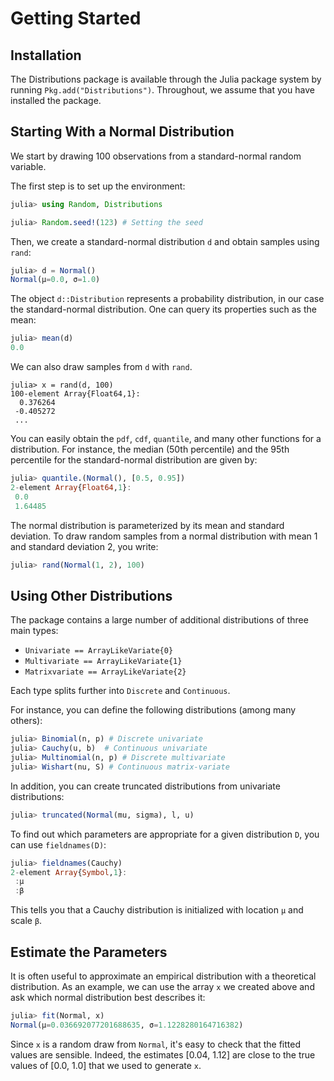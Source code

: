 # Getting Started

## Installation

The Distributions package is available through the Julia package system by running `Pkg.add("Distributions")`.
Throughout, we assume that you have installed the package.

## Starting With a Normal Distribution

We start by drawing 100 observations from a standard-normal random variable.

The first step is to set up the environment:

```julia
julia> using Random, Distributions

julia> Random.seed!(123) # Setting the seed
```

Then, we create a standard-normal distribution `d` and obtain samples using `rand`:

```julia
julia> d = Normal()
Normal(μ=0.0, σ=1.0)
```

The object `d::Distribution` represents a probability distribution, in our
case the standard-normal distribution. One can query its properties such as the mean:

```julia
julia> mean(d)
0.0
```

We can also draw samples from `d` with `rand`.
```
julia> x = rand(d, 100)
100-element Array{Float64,1}:
  0.376264
 -0.405272
 ...
```

You can easily obtain the `pdf`, `cdf`, `quantile`, and many other functions for a distribution. For instance, the median (50th percentile) and the 95th percentile for the standard-normal distribution are given by:

```julia
julia> quantile.(Normal(), [0.5, 0.95])
2-element Array{Float64,1}:
 0.0
 1.64485
```

The normal distribution is parameterized by its mean and standard deviation. To draw random samples from a normal distribution with mean 1 and standard deviation 2, you write:

```julia
julia> rand(Normal(1, 2), 100)
```

## Using Other Distributions

The package contains a large number of additional distributions of three main types:

* `Univariate == ArrayLikeVariate{0}`
* `Multivariate == ArrayLikeVariate{1}`
* `Matrixvariate == ArrayLikeVariate{2}`

Each type splits further into `Discrete` and `Continuous`.

For instance, you can define the following distributions (among many others):

```julia
julia> Binomial(n, p) # Discrete univariate
julia> Cauchy(u, b)  # Continuous univariate
julia> Multinomial(n, p) # Discrete multivariate
julia> Wishart(nu, S) # Continuous matrix-variate
```

In addition, you can create truncated distributions from univariate distributions:

```julia
julia> truncated(Normal(mu, sigma), l, u)
```

To find out which parameters are appropriate for a given distribution `D`, you can use `fieldnames(D)`:

```julia
julia> fieldnames(Cauchy)
2-element Array{Symbol,1}:
 :μ
 :β
```

This tells you that a Cauchy distribution is initialized with location `μ` and scale `β`.

## Estimate the Parameters

It is often useful to approximate an empirical distribution with a theoretical distribution. As an example, we can use the array `x` we created above and ask which normal distribution best describes it:

```julia
julia> fit(Normal, x)
Normal(μ=0.036692077201688635, σ=1.1228280164716382)
```

Since `x` is a random draw from `Normal`, it's easy to check that the fitted values are sensible. Indeed, the estimates [0.04, 1.12] are close to the true values of [0.0, 1.0] that we used to generate `x`.
